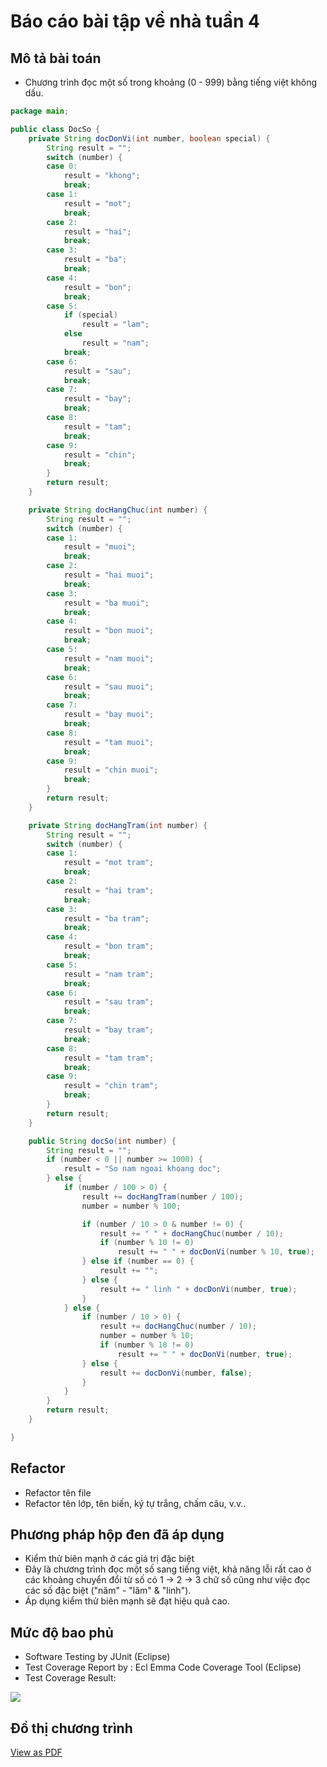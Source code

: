 # Báo cáo bài tập về nhà tuần 4

## Mô tả bài toán

- Chương trình đọc một số trong khoảng (0 - 999) bằng tiếng việt không dấu.

```java 
package main;

public class DocSo {
	private String docDonVi(int number, boolean special) {
		String result = "";
		switch (number) {
		case 0:
			result = "khong";
			break;
		case 1:
			result = "mot";
			break;
		case 2:
			result = "hai";
			break;
		case 3:
			result = "ba";
			break;
		case 4:
			result = "bon";
			break;
		case 5:
			if (special)
				result = "lam";
			else
				result = "nam";
			break;
		case 6:
			result = "sau";
			break;
		case 7:
			result = "bay";
			break;
		case 8:
			result = "tam";
			break;
		case 9:
			result = "chin";
			break;
		}
		return result;
	}

	private String docHangChuc(int number) {
		String result = "";
		switch (number) {
		case 1:
			result = "muoi";
			break;
		case 2:
			result = "hai muoi";
			break;
		case 3:
			result = "ba muoi";
			break;
		case 4:
			result = "bon muoi";
			break;
		case 5:
			result = "nam muoi";
			break;
		case 6:
			result = "sau muoi";
			break;
		case 7:
			result = "bay muoi";
			break;
		case 8:
			result = "tam muoi";
			break;
		case 9:
			result = "chin muoi";
			break;
		}
		return result;
	}

	private String docHangTram(int number) {
		String result = "";
		switch (number) {
		case 1:
			result = "mot tram";
			break;
		case 2:
			result = "hai tram";
			break;
		case 3:
			result = "ba tram";
			break;
		case 4:
			result = "bon tram";
			break;
		case 5:
			result = "nam tram";
			break;
		case 6:
			result = "sau tram";
			break;
		case 7:
			result = "bay tram";
			break;
		case 8:
			result = "tam tram";
			break;
		case 9:
			result = "chin tram";
			break;
		}
		return result;
	}

	public String docSo(int number) {
		String result = "";
		if (number < 0 || number >= 1000) {
			result = "So nam ngoai khoang doc";
		} else {
			if (number / 100 > 0) {
				result += docHangTram(number / 100);
				number = number % 100;

				if (number / 10 > 0 & number != 0) {
					result += " " + docHangChuc(number / 10);
					if (number % 10 != 0)
						result += " " + docDonVi(number % 10, true);
				} else if (number == 0) {
					result += "";
				} else {
					result += " linh " + docDonVi(number, true);
				}
			} else {
				if (number / 10 > 0) {
					result += docHangChuc(number / 10);
					number = number % 10;
					if (number % 10 != 0)
						result += " " + docDonVi(number, true);
				} else {
					result += docDonVi(number, false);
				}
			}
		}
		return result;
	}

}
```


## Refactor

- Refactor tên file
- Refactor tên lớp, tên biến, ký tự trắng, chấm câu, v.v..

## Phương pháp hộp đen đã áp dụng

- Kiểm thử biên mạnh ở các giá trị đặc biệt
- Đây là chương trình đọc một số sang tiếng việt, khả năng lỗi rất cao ở các khoảng chuyển đổi từ số có 1 -> 2 -> 3 chữ số cũng như việc đọc các số đặc biệt ("năm" - "lăm" & "linh").
- Áp dụng kiểm thử biên mạnh sẽ đạt hiệu quả cao.

## Mức độ bao phủ

- Software Testing by JUnit (Eclipse)
- Test Coverage Report by : Ecl Emma Code Coverage Tool (Eclipse)
- Test Coverage Result:
<img src="https://github.com/hoangbd58/int3117-2016/blob/master/BuiDangHoang/BT1/coverage.png"/>

## Đồ thị chương trình

<a href="https://github.com/hoangbd58/int3117-2016/blob/master/BuiDangHoang/BT1/flowChart.pdf">View as PDF</a>
